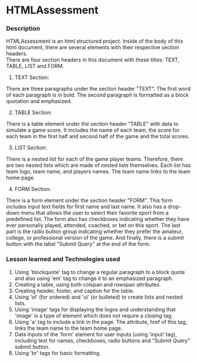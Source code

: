 # HTMLAssessment

### Description

HTMLAssessment is an html structured project.
Inside of the body of this html document, there are several elements with their respective section headers.  
There are four section headers in this document with these titles: TEXT, TABLE, LIST and FORM.

1. TEXT Section:

There are three paragraphs under the section header "TEXT". The first word of each paragraph is in bold. The second paragraph is formatted as a block quotation and emphasized.

2. TABLE Section:

There is a table element under the section header "TABLE" with data to simulate a game score. It includes the name of each team, the score for each team in the first half and second half of the game and the total scores.

3. LIST Section:

There is a nested list for each of the game player teams. Therefore, there are two nested lists which are made of nested lists themselves. Each list has team logo, team name, and players names. The team name links to the team home page.

4. FORM Section:

There is a form element under the section header "FORM". This form includes input text fields for first name and last name. It also has a drop-down menu that allows the user to select their favorite sport from a predefined list. The form also has checkboxes indicating whether they have ever personally played, attended, coached, or bet on this sport. The last part is the radio button group indicating whether they prefer the amateur, college, or professional version of the game. And finally, there is a submit button with the label "Submit Query" at the end of the form.

### Lesson learned and Technologies used
1. Using 'blockquote' tag to change a regular paragraph to a block quote and also using 'em' tag to change it to an emphasized paragraph.
2. Creating a table, using both colspan and rowspan attributes.
3. Creating header, footer, and caption for the table.
4. Using 'ol' (for ordered) and 'ul' (or bulleted) to create lists and nested lists.
5. Using 'image' tags for displaying the logos and understanding that 'image' is a type of element which does not require a closing tag.
6. Using 'a' tag to include a link in the page. The attribute, href of this tag, links the team name to the team home page.
7. Data Inputs of the 'form' element for user inputs (using 'input' tag), including text for names, checkboxes, radio buttons and "Submit Query" submit button.
8. Using 'br' tags for basic formatting.
